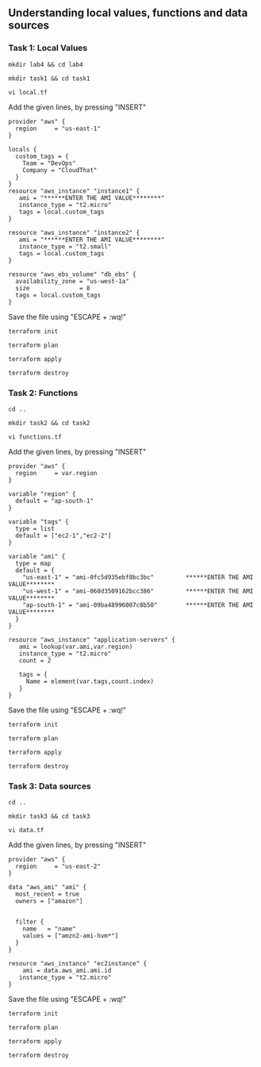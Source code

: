 ## Understanding local values, functions and data sources

### Task 1: Local Values 
```
mkdir lab4 && cd lab4
```
```
mkdir task1 && cd task1
```
```
vi local.tf
```
Add the given lines, by pressing "INSERT" 
```
provider "aws" {
  region     = "us-east-1"
}

locals {
  custom_tags = {
    Team = "DevOps"
    Company = "CloudThat"
  }
}
resource "aws_instance" "instance1" {
   ami = "******ENTER THE AMI VALUE********"
   instance_type = "t2.micro"
   tags = local.custom_tags
}

resource "aws_instance" "instance2" {
   ami = "******ENTER THE AMI VALUE********"
   instance_type = "t2.small"
   tags = local.custom_tags
}

resource "aws_ebs_volume" "db_ebs" {
  availability_zone = "us-west-1a"
  size              = 8
  tags = local.custom_tags
}
```

Save the file using "ESCAPE + :wq!"
```
terraform init
```
```
terraform plan
```
```
terraform apply
```
```
terraform destroy
```

### Task 2: Functions
```
cd ..
```
```
mkdir task2 && cd task2
```
```
vi functions.tf
```
Add the given lines, by pressing "INSERT" 
```
provider "aws" {
  region     = var.region
}

variable "region" {
  default = "ap-south-1"
}

variable "tags" {
  type = list
  default = ["ec2-1","ec2-2"]
}

variable "ami" {
  type = map
  default = {
    "us-east-1" = "ami-0fc5d935ebf8bc3bc"         ******ENTER THE AMI VALUE********
    "us-west-1" = "ami-060d3509162bcc386"         ******ENTER THE AMI VALUE********
    "ap-south-1" = "ami-09ba48996007c8b50"        ******ENTER THE AMI VALUE********
  }
}

resource "aws_instance" "application-servers" {
   ami = lookup(var.ami,var.region)
   instance_type = "t2.micro"
   count = 2

   tags = {
     Name = element(var.tags,count.index)
   }
}
```

Save the file using "ESCAPE + :wq!"
```
terraform init
```
```
terraform plan
```
```
terraform apply
```
```
terraform destroy
```

### Task 3: Data sources

```
cd ..
```
```
mkdir task3 && cd task3
```
```
vi data.tf
```

Add the given lines, by pressing "INSERT" 
```
provider "aws" {
  region     = "us-east-2"
}

data "aws_ami" "ami" {
  most_recent = true
  owners = ["amazon"]


  filter {
    name   = "name"
    values = ["amzn2-ami-hvm*"]
  }
}

resource "aws_instance" "ec2instance" {
    ami = data.aws_ami.ami.id
   instance_type = "t2.micro"
}
```

Save the file using "ESCAPE + :wq!"

```
terraform init
```
```
terraform plan
```
```
terraform apply
```
```
terraform destroy
```
